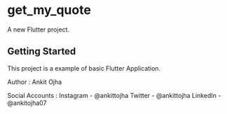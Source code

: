 # get_my_quote

A new Flutter project.

## Getting Started

This project is a example of basic Flutter Application.

Author : Ankit Ojha

Social Accounts :
Instagram - @ankittojha
Twitter - @ankittojha
LinkedIn - @ankitojha07
